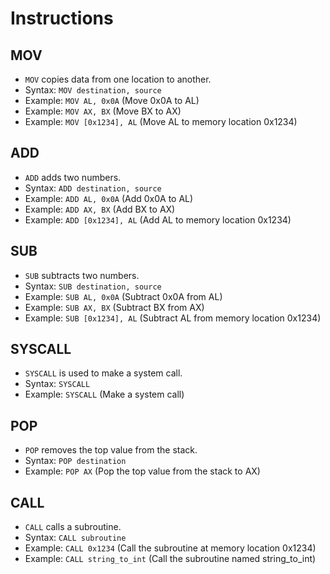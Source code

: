 # Instructions

## MOV

- `MOV` copies data from one location to another.
- Syntax: `MOV destination, source`
- Example: `MOV AL, 0x0A` (Move 0x0A to AL)
- Example: `MOV AX, BX` (Move BX to AX)
- Example: `MOV [0x1234], AL` (Move AL to memory location 0x1234)

## ADD

- `ADD` adds two numbers.
- Syntax: `ADD destination, source`
- Example: `ADD AL, 0x0A` (Add 0x0A to AL)
- Example: `ADD AX, BX` (Add BX to AX)
- Example: `ADD [0x1234], AL` (Add AL to memory location 0x1234)

## SUB

- `SUB` subtracts two numbers.
- Syntax: `SUB destination, source`
- Example: `SUB AL, 0x0A` (Subtract 0x0A from AL)
- Example: `SUB AX, BX` (Subtract BX from AX)
- Example: `SUB [0x1234], AL` (Subtract AL from memory location 0x1234)

## SYSCALL

- `SYSCALL` is used to make a system call.
- Syntax: `SYSCALL`
- Example: `SYSCALL` (Make a system call)

## POP

- `POP` removes the top value from the stack.
- Syntax: `POP destination`
- Example: `POP AX` (Pop the top value from the stack to AX)

## CALL

- `CALL` calls a subroutine.
- Syntax: `CALL subroutine`
- Example: `CALL 0x1234` (Call the subroutine at memory location 0x1234)
- Example: `CALL string_to_int` (Call the subroutine named string_to_int)
